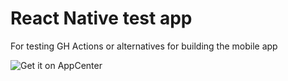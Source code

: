 # React Native test app
For testing GH Actions or alternatives for building the mobile app

![Get it on AppCenter](https://build.appcenter.ms/v0.1/apps/0439f265-ef28-46ba-8a7c-3705bbe33029/branches/master/badge)
